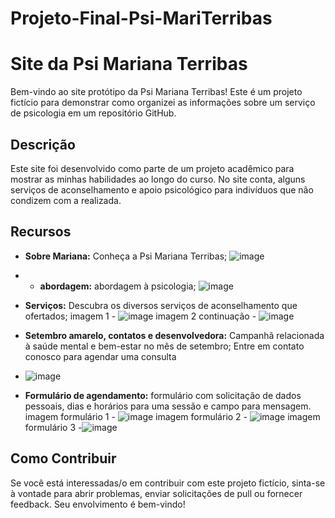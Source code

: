 # Projeto-Final-Psi-MariTerribas

# Site da Psi Mariana Terribas

Bem-vindo ao site protótipo da Psi Mariana Terribas! 
Este é um projeto fictício para demonstrar como organizei as informações sobre um serviço de psicologia em um repositório GitHub.

## Descrição
Este site foi desenvolvido como parte de um projeto acadêmico para mostrar as minhas habilidades ao longo do curso. 
No site conta, alguns serviços de aconselhamento e apoio psicológico para indivíduos que não condizem com a realizada. 

## Recursos
- **Sobre Mariana:** Conheça a Psi Mariana Terribas;
![image](https://github.com/DevFaBGirl/Projeto-Final-Psi-MariTerribas/assets/107576975/7a0046e6-1571-4b15-aaca-a28403e4716b)


- - **abordagem:** abordagem à psicologia;
![image](https://github.com/DevFaBGirl/Projeto-Final-Psi-MariTerribas/assets/107576975/84e1482b-7a33-46dd-a518-a5580b67300e)

- **Serviços:** Descubra os diversos serviços de aconselhamento que ofertados;
imagem 1 - ![image](https://github.com/DevFaBGirl/Projeto-Final-Psi-MariTerribas/assets/107576975/4ff03968-faf1-4ecd-8960-b2bd8054e375)
imagem 2 continuação - ![image](https://github.com/DevFaBGirl/Projeto-Final-Psi-MariTerribas/assets/107576975/c3cd1502-0165-4882-8cb7-c90f15864e4f)


- **Setembro amarelo, contatos e desenvolvedora:** Campanhã relacionada à saúde mental e bem-estar no mês de setembro; Entre em contato conosco para agendar uma consulta 

- ![image](https://github.com/DevFaBGirl/Projeto-Final-Psi-MariTerribas/assets/107576975/e454d215-7926-425e-b534-9abbfab4324d)

- **Formulário de agendamento:** formulário com solicitação de dados pessoais, dias e horários para uma sessão e campo para mensagem.
imagem formulário 1 - ![image](https://github.com/DevFaBGirl/Projeto-Final-Psi-MariTerribas/assets/107576975/6da5ac7c-8525-441a-995c-28f7db29cd47)
imagem formulário 2 - ![image](https://github.com/DevFaBGirl/Projeto-Final-Psi-MariTerribas/assets/107576975/73ff7227-71b3-4409-a20b-ad95ce1b565e)
imagem formulário 3 -![image](https://github.com/DevFaBGirl/Projeto-Final-Psi-MariTerribas/assets/107576975/176aeabb-3182-411e-a9f3-6012c3a4b661)



## Como Contribuir

Se você está interessadas/o em contribuir com este projeto fictício, sinta-se à vontade para abrir problemas, enviar solicitações de pull ou fornecer feedback. Seu envolvimento é bem-vindo!


